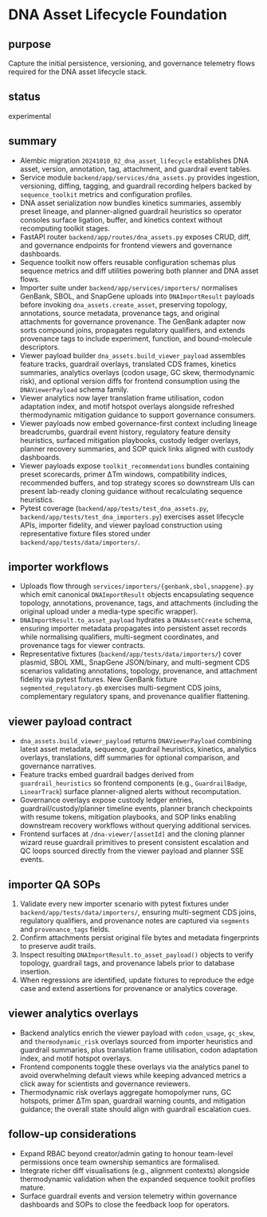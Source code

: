 # DNA Asset Lifecycle Foundation

## purpose
Capture the initial persistence, versioning, and governance telemetry flows required for the DNA asset lifecycle stack.

## status
experimental

## summary
- Alembic migration `20241010_02_dna_asset_lifecycle` establishes DNA asset, version, annotation, tag, attachment, and guardrail event tables.
- Service module `backend/app/services/dna_assets.py` provides ingestion, versioning, diffing, tagging, and guardrail recording helpers backed by `sequence_toolkit` metrics and configuration profiles.
- DNA asset serialization now bundles kinetics summaries, assembly preset lineage, and planner-aligned guardrail heuristics so operator consoles surface ligation, buffer, and kinetics context without recomputing toolkit stages.
- FastAPI router `backend/app/routes/dna_assets.py` exposes CRUD, diff, and governance endpoints for frontend viewers and governance dashboards.
- Sequence toolkit now offers reusable configuration schemas plus sequence metrics and diff utilities powering both planner and DNA asset flows.
- Importer suite under `backend/app/services/importers/` normalises GenBank, SBOL, and SnapGene uploads into `DNAImportResult` payloads before invoking `dna_assets.create_asset`, preserving topology, annotations, source metadata, provenance tags, and original attachments for governance provenance. The GenBank adapter now sorts compound joins, propagates regulatory qualifiers, and extends provenance tags to include experiment, function, and bound-molecule descriptors.
- Viewer payload builder `dna_assets.build_viewer_payload` assembles feature tracks, guardrail overlays, translated CDS frames, kinetics summaries, analytics overlays (codon usage, GC skew, thermodynamic risk), and optional version diffs for frontend consumption using the `DNAViewerPayload` schema family.
- Viewer analytics now layer translation frame utilisation, codon adaptation index, and motif hotspot overlays alongside refreshed thermodynamic mitigation guidance to support governance consumers.
- Viewer payloads now embed governance-first context including lineage breadcrumbs, guardrail event history, regulatory feature density heuristics, surfaced mitigation playbooks, custody ledger overlays, planner recovery summaries, and SOP quick links aligned with custody dashboards.
- Viewer payloads expose `toolkit_recommendations` bundles containing preset scorecards, primer ΔTm windows, compatibility indices, recommended buffers, and top strategy scores so downstream UIs can present lab-ready cloning guidance without recalculating sequence heuristics.
- Pytest coverage (`backend/app/tests/test_dna_assets.py`, `backend/app/tests/test_dna_importers.py`) exercises asset lifecycle APIs, importer fidelity, and viewer payload construction using representative fixture files stored under `backend/app/tests/data/importers/`.

## importer workflows

- Uploads flow through `services/importers/{genbank,sbol,snapgene}.py` which emit canonical `DNAImportResult` objects encapsulating sequence topology, annotations, provenance, tags, and attachments (including the original upload under a media-type specific wrapper).
- `DNAImportResult.to_asset_payload` hydrates a `DNAAssetCreate` schema, ensuring importer metadata propagates into persistent asset records while normalising qualifiers, multi-segment coordinates, and provenance tags for viewer contracts.
- Representative fixtures (`backend/app/tests/data/importers/`) cover plasmid, SBOL XML, SnapGene JSON/binary, and multi-segment CDS scenarios validating annotations, topology, provenance, and attachment fidelity via pytest fixtures. New GenBank fixture `segmented_regulatory.gb` exercises multi-segment CDS joins, complementary regulatory spans, and provenance qualifier flattening.

## viewer payload contract

- `dna_assets.build_viewer_payload` returns `DNAViewerPayload` combining latest asset metadata, sequence, guardrail heuristics, kinetics, analytics overlays, translations, diff summaries for optional comparison, and governance narratives.
- Feature tracks embed guardrail badges derived from `guardrail_heuristics` so frontend components (e.g., `GuardrailBadge`, `LinearTrack`) surface planner-aligned alerts without recomputation.
- Governance overlays expose custody ledger entries, guardrail/custody/planner timeline events, planner branch checkpoints with resume tokens, mitigation playbooks, and SOP links enabling downstream recovery workflows without querying additional services.
- Frontend surfaces at `/dna-viewer/[assetId]` and the cloning planner wizard reuse guardrail primitives to present consistent escalation and QC loops sourced directly from the viewer payload and planner SSE events.

## importer QA SOPs

1. Validate every new importer scenario with pytest fixtures under `backend/app/tests/data/importers/`, ensuring multi-segment CDS joins, regulatory qualifiers, and provenance notes are captured via `segments` and `provenance_tags` fields.
2. Confirm attachments persist original file bytes and metadata fingerprints to preserve audit trails.
3. Inspect resulting `DNAImportResult.to_asset_payload()` objects to verify topology, guardrail tags, and provenance labels prior to database insertion.
4. When regressions are identified, update fixtures to reproduce the edge case and extend assertions for provenance or analytics coverage.

## viewer analytics overlays

- Backend analytics enrich the viewer payload with `codon_usage`, `gc_skew`, and `thermodynamic_risk` overlays sourced from importer heuristics and guardrail summaries, plus translation frame utilisation, codon adaptation index, and motif hotspot overlays.
- Frontend components toggle these overlays via the analytics panel to avoid overwhelming default views while keeping advanced metrics a click away for scientists and governance reviewers.
- Thermodynamic risk overlays aggregate homopolymer runs, GC hotspots, primer ΔTm span, guardrail warning counts, and mitigation guidance; the overall state should align with guardrail escalation cues.

## follow-up considerations
- Expand RBAC beyond creator/admin gating to honour team-level permissions once team ownership semantics are formalised.
- Integrate richer diff visualisations (e.g., alignment contexts) alongside thermodynamic validation when the expanded sequence toolkit profiles mature.
- Surface guardrail events and version telemetry within governance dashboards and SOPs to close the feedback loop for operators.
